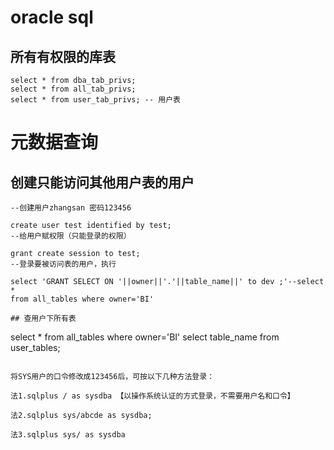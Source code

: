 # oracle sql
## 所有有权限的库表
```
select * from dba_tab_privs;
select * from all_tab_privs;
select * from user_tab_privs; -- 用户表
```
# 元数据查询
## 创建只能访问其他用户表的用户
```
--创建用户zhangsan 密码123456

create user test identified by test; 
--给用户赋权限（只能登录的权限）

grant create session to test;
--登录要被访问表的用户，执行

select 'GRANT SELECT ON '||owner||'.'||table_name||' to dev ;'--select *
from all_tables where owner='BI'

## 查用户下所有表 
```
select * from all_tables where owner='BI'
select table_name from user_tables;
```

将SYS用户的口令修改成123456后，可按以下几种方法登录：

法1.sqlplus / as sysdba 【以操作系统认证的方式登录，不需要用户名和口令】

法2.sqlplus sys/abcde as sysdba;

法3.sqlplus sys/ as sysdba